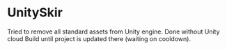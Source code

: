 # UnitySkir

Tried to remove all standard assets from Unity engine.
Done without Unity cloud Build until project is updated there (waiting on cooldown).

